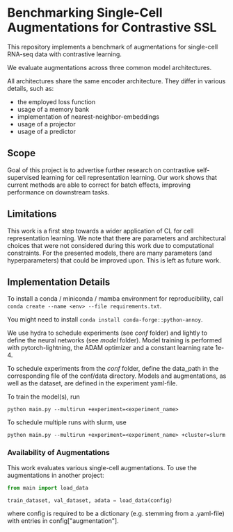 # Benchmarking Single-Cell Augmentations for Contrastive SSL

This repository implements a benchmark of augmentations for single-cell RNA-seq data with contrastive learning.

We evaluate augmentations across three common model architectures.

All architectures share the same encoder architecture. They differ in various details, such as:
- the employed loss function
- usage of a memory bank
- implementation of nearest-neighbor-embeddings
- usage of a projector
- usage of a predictor

## Scope

Goal of this project is to advertise further research on contrastive self-supervised learning for cell representation learning.
Our work shows that current methods are able to correct for batch effects, improving performance on downstream tasks.

## Limitations

This work is a first step towards a wider application of CL for cell representation learning. We note that there are parameters and architectural
choices that were not considered during this work due to computational constraints. For the presented models, there are many parameters (and hyperparameters)
that could be improved upon. This is left as future work.

## Implementation Details

To install a conda / miniconda / mamba environment for reproducibility, call `conda create --name <env> --file requirements.txt`.

You might need to install `conda install conda-forge::python-annoy`.

We use hydra to schedule experiments (see _conf_ folder) and lightly to define the neural networks (see _model_ folder).
Model training is performed with pytorch-lightning, the ADAM optimizer and a constant learning rate 1e-4.

To schedule experiments from the _conf_ folder, define the data_path in the corresponding file of the conf/data directory. Models and augmentations, as well as the dataset, are defined in the experiment yaml-file. 

To train the model(s), run

`python main.py --multirun +experiment=<experiment_name>`

To schedule multiple runs with slurm, use

`python main.py --multirun +experiment=<experiment_name> +cluster=slurm`

### Availability of Augmentations
This work evaluates various single-cell augmentations. To use the augmentations in another project:

```python
from main import load_data

train_dataset, val_dataset, adata = load_data(config)
```

where config is required to be a dictionary (e.g. stemming from a .yaml-file) with entries in config["augmentation"].